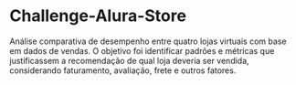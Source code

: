 # Challenge-Alura-Store
 Análise comparativa de desempenho entre quatro lojas virtuais com base em dados de vendas. O objetivo foi identificar padrões e métricas que justificassem a recomendação de qual loja deveria ser vendida, considerando faturamento, avaliação, frete e outros fatores.
